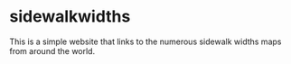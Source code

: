 # sidewalkwidths
This is a simple website that links to the numerous sidewalk widths maps from around the world.
